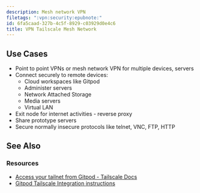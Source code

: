 ```yaml
---
description: Mesh network VPN
filetags: ":vpn:security:epubnote:"
id: 6fa5caad-327b-4c5f-8929-c03929d0e4c6
title: VPN Tailscale Mesh Network
---
```


## Use Cases

- Point to point VPNs or mesh network VPN for multiple devices, servers
- Connect securely to remote devices:
  - Cloud workspaces like Gitpod
  - Administer servers
  - Network Attached Storage
  - Media servers
  - Virtual LAN
- Exit node for internet activities - reverse proxy
- Share prototype servers
- Secure normally insecure protocols like telnet, VNC, FTP, HTTP

## See Also

### Resources

- [Access your tailnet from Gitpod - Tailscale
  Docs](https://tailscale.com/kb/1161/gitpod)
- [Gitpod Tailscale Integration
  instructions](https://www.gitpod.io/docs/integrations/tailscale)

